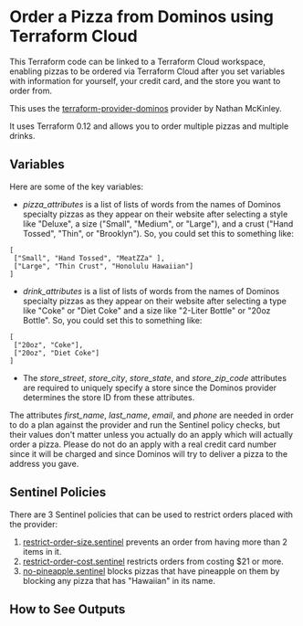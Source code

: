 # Order a Pizza from Dominos using Terraform Cloud
This Terraform code can be linked to a Terraform Cloud workspace, enabling pizzas to be ordered via Terraform Cloud after you set variables with information for yourself, your credit card, and the store you want to order from.

This uses the [terraform-provider-dominos](https://github.com/ndmckinley/terraform-provider-dominos) provider by Nathan McKinley.

It uses Terraform 0.12 and allows you to order multiple pizzas and multiple drinks.

## Variables
Here are some of the key variables:
* *pizza_attributes* is a list of lists of words from the names of Dominos specialty pizzas as they appear on their website after selecting a style like "Deluxe", a size ("Small", "Medium", or "Large"), and a crust ("Hand Tossed", "Thin", or "Brooklyn").  So, you could set this to something like:
```
[
 ["Small", "Hand Tossed", "MeatZZa" ],
 ["Large", "Thin Crust", "Honolulu Hawaiian"]
]
```
* *drink_attributes* is a list of lists of words from the names of Dominos specialty pizzas as they appear on their website after selecting a type like "Coke" or "Diet Coke" and a size like "2-Liter Bottle" or "20oz Bottle".  So, you could set this to something like:
```
[
 ["20oz", "Coke"],
 ["20oz", "Diet Coke"]
]
```
* The *store_street*, *store_city*, *store_state*, and *store_zip_code* attributes are required to uniquely specify a store since the Dominos provider determines the store ID from these attributes.

The attributes *first_name*, *last_name*, *email*, and *phone* are needed in order to do a plan against the provider and run the Sentinel policy checks, but their values don't matter unless you actually do an apply which will actually order a pizza.  Please do not do an apply with a real credit card number since it will be charged and since Dominos will try to deliver a pizza to the address you gave.

## Sentinel Policies
There are 3 Sentinel policies that can be used to restrict orders placed with the provider:
1. [restrict-order-size.sentinel](./sentinel/restrict-order-size.sentinel) prevents an order from having more than 2 items in it.
1. [restrict-order-cost.sentinel](./sentinel/restrict-order-cost.sentinel) restricts orders from costing $21 or more.
1. [no-pineapple.sentinel](./sentinel/no-pineapple.sentinel) blocks pizzas that have pineapple on them by blocking any pizza that has "Hawaiian" in its name.

## How to See Outputs
